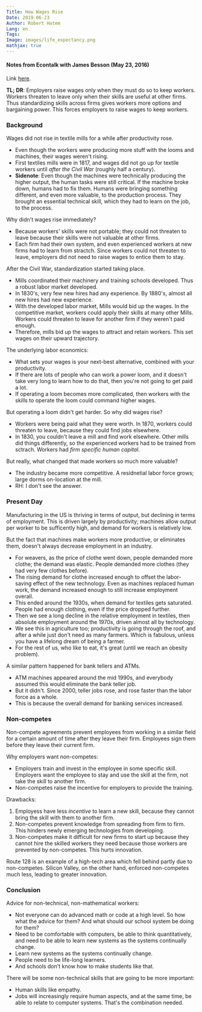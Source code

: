 ```yaml
---
Title: How Wages Rise
Date: 2019-06-23
Author: Robert Hatem
Lang: en
Tags:
Image: images/life_expectancy.png
mathjax: true
---
```


#### Notes from Econtalk with James Besson (May 23, 2016)
Link [here](http://www.econtalk.org/james-bessen-on-learning-by-doing/).

__TL; DR__: Employers raise wages only when they must do so to keep workers. Workers threaten to leave only when their skills are useful at other firms. Thus standardizing skills across firms gives workers more options and bargaining power. This forces employers to raise wages to keep workers.

### Background
Wages did not rise in textile mills for a while after productivity rose.
* Even though the workers were producing more stuff with the looms and machines, their wages weren't rising.
* First textiles mills were in 1817, and wages did not go up for textile workers until _after the Civil War_ (roughly half a century).
* __Sidenote__: Even though the machines were technically producing the higher output, the human tasks were still critical. If the machine broke down, humans had to fix them. Humans were bringing something different, and even more valuable, to the production process. They brought an essential technical skill, which they had to learn on the job, to the process.

Why didn't wages rise immediately?
* Because workers' skills were not portable; they could not threaten to leave because their skills were not valuable at other firms.
* Each firm had their own system, and even experienced workers at new firms had to learn from stractch. Since workers could not threaten to leave, employers did not need to raise wages to entice them to stay.

After the Civil War, standardization started taking place.
* Mills coordinated their machinery and training schools developed. Thus a robust labor market developed.
* In 1830's, very few new hires had any experience. By 1880's, almost all new hires had new experience.
* With the developed labor market, Mills would bid up the wages. In the competitive market, workers could apply their skills at many other Mills. Workers could threaten to leave for another firm if they weren't paid enough.
* Therefore, mills bid up the wages to attract and retain workers. This set wages on their upward trajectory.

The underlying labor economics:
* What sets your wages is your next-best alternative, combined with your productivity.
* If there are lots of people who can work a power loom, and it doesn't take very long to learn how to do that, then you're not going to get paid a lot.
* If operating a loom becomes more complicated, then workers with the skills to operate the loom could command higher wages.

But operating a loom didn't get harder. So why did wages rise?
* Workers were being paid what they were worth. In 1870, workers could threaten to leave, because they could find jobs elsewhere.
* In 1830, you couldn't leave a mill and find work elsewhere. Other mills did things differently, so the experienced workers had to be trained from sctrach. Workers had _firm specific human capital_.

But really, what changed that made workers so much more valuable?
* The industry became more competitive. A residnetial labor force grows; large dorms on-location at the mill.
* RH: I don't see the answer.

### Present Day
Manufacturing in the US is thriving in terms of output, but declining in terms of employment. This is driven largely by productivity; machines allow output per worker to be sufficently high, and demand for workers is relatively low.

But the fact that machines make workers more productive, or eliminates them, doesn't always decrease employment in an industry. 
* For weavers, as the price of clothe went down, people demanded more clothe; the demand was elastic. People demanded more clothes (they had very few clothes before).
* The rising demand for clothe increased enough to offset the labor-saving effect of the new technology. Even as machines replaced human work, the demand increased enough to still increase employment overall.
* This ended around the 1930s, when demand for textiles gets saturated. People had enough clothing, even if the price dropped further.
* Then we see a long decline in the relative employment in textiles, then absolute employment around the 1970s, driven almost all by technology.
* We see this in agriculture too; productivity is going through the roof, and after a while just don't need as many farmers. Which is fabulous, unless you have a lifelong dream of being a farmer.
* For the rest of us, who like to eat, it's great (until we reach an obesity problem).

A similar pattern happened for bank tellers and ATMs.
* ATM machines appeared around the mid 1990s, and everybody assumed this would eliminate the bank teller job.
* But it didn't. Since 2000, teller jobs rose, and rose faster than the labor force as a whole.
* This is because the overall demand for banking services increased.




### Non-competes
Non-compete agreements prevent employees from working in a similar field for a certain amount of time after they leave their firm. Employees sign them before they leave their current firm.

Why employers want non-competes:
* Employers train and invest in the employee in some specific skill. Employers want the employee to stay and use the skill at the firm, not take the skill to another firm.
* Non-competes raise the incentive for employers to provide the training.

Drawbacks:
1. Employess have less _incentive_ to learn a new skill, because they cannot bring the skill with them to another firm.
2. Non-competes prevent knowledge from spreading from firm to firm. This hinders newly emerging technologies from developing.
3. Non-competes make it difficult for new firms to start up because they cannot hire the skilled workers they need because those workers are prevented by non-competes. This hurts innovation.

Route 128 is an example of a high-tech area which fell behind partly due to non-competes. Silicon Valley, on the other hand, enforced non-competes much less, leading to greater innovation.

### Conclusion
Advice for non-technical, non-mathematical workers:
* Not everyone can do advanced math or code at a high level. So how what the advice for them? And what should our school system be doing for them?
* Need to be comfortable with computers, be able to think quantitatively, and need to be able to learn new systems as the systems continually change.
* Learn new systems as the systems continually change.
* People need to be life-long learners.
* And schools don't know how to make students like that.

There will be some non-technical skills that are going to be more important:
* Human skills like empathy.
* Jobs will increasingly require human aspects, and at the same time, be able to relate to computer systems. That's the combination needed.
